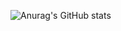 <!-- ### Hi there <img src="https://media.giphy.com/media/hvRJCLFzcasrR4ia7z/giphy.gif" width="25px"> -->


<!-- **thily00/thily00** is a ✨ _special_ ✨ repository because its `README.md` (this file) appears on your GitHub profile. -->

<!-- Welcome to my page! <br/>
I'm Djibril Bathily, Front end developer from  Dakar, Senegal, currently living in Paris, France.

- 🔭 I’m currently <strong> open to work </strong>
- 🌱 I’m currently learning <strong> Svelte </strong>
- 💬 Ask me about  anything <strong> regarding Front End development </strong>
- 📫 How to reach me: <a href="mailto:bathiydbl@email.com">bathiydbl@email.com</a>

<!-- 
- 🔭 I’m currently working on ...
- 👯 I’m looking to collaborate on ...
- 🤔 I’m looking for help with ... -->


<!-- [![Top Langs](https://github-readme-stats.vercel.app/api/top-langs/?username=thily00&layout=compact)](https://github.com/anuraghazra/github-readme-stats)<br/>  -->
 ![Anurag's GitHub stats](https://github-readme-stats.vercel.app/api?username=thily00&count_private=true&show_icons=true) 

